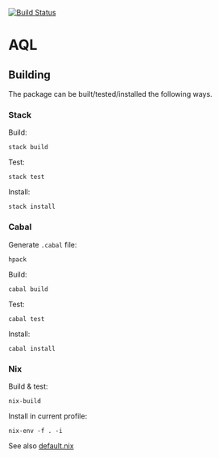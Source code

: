 [![Build Status](https://travis-ci.com/statebox/aql.svg?branch=master)](https://travis-ci.com/statebox/aql)

# AQL

## Building

The package can be built/tested/installed the following ways.

### Stack

Build:

`stack build`

Test:

`stack test`

Install:

`stack install`

### Cabal

Generate `.cabal` file:

`hpack`

Build:

`cabal build`

Test:

`cabal test`

Install:

`cabal install`

### Nix

Build & test:

`nix-build`

Install in current profile:

`nix-env -f . -i`

See also [default.nix](default.nix)
